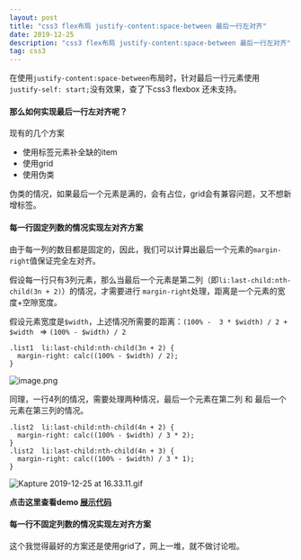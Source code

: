 ```yaml
---
layout: post
title: "css3 flex布局 justify-content:space-between 最后一行左对齐"
date: 2019-12-25
description: "css3 flex布局 justify-content:space-between 最后一行左对齐"
tag: css3
---   
```


在使用`justify-content:space-between`布局时，针对最后一行元素使用 `justify-self: start;`没有效果，查了下css3 flexbox 还未支持。

#### 那么如何实现最后一行左对齐呢？

现有的几个方案

- 使用标签元素补全缺的item
- 使用grid
- 使用伪类

伪类的情况，如果最后一个元素是满的，会有占位，grid会有兼容问题，又不想新增标签。

#### 每一行固定列数的情况实现左对齐方案

由于每一列的数目都是固定的，因此，我们可以计算出最后一个元素的`margin-right`值保证完全左对齐。

假设每一行只有3列元素，那么当最后一个元素是第二列（即`li:last-child:nth-child(3n + 2)`）的情况，才需要进行 `margin-right`处理，距离是一个元素的宽度+空隙宽度。

假设元素宽度是`$width`，上述情况所需要的距离：`(100% -  3 * $width) / 2 + $width ` => `(100% - $width) / 2`


    .list1  li:last-child:nth-child(3n + 2) {
      margin-right: calc((100% - $width) / 2);
    }

![image.png](https://image-static.segmentfault.com/119/227/1192276822-5e031bc01602d_articlex)

同理，一行4列的情况，需要处理两种情况，最后一个元素在第二列 和 最后一个元素在第三列的情况。

    .list2  li:last-child:nth-child(4n + 2) {
      margin-right: calc((100% - $width) / 3 * 2);
    }
    .list2  li:last-child:nth-child(4n + 3) {
      margin-right: calc((100% - $width) / 3 * 1);
    }
    
![Kapture 2019-12-25 at 16.33.11.gif](https://image-static.segmentfault.com/350/478/3504784578-5e031ee82f248_articlex)

**点击这里查看demo [展示代码](https://codesandbox.io/s/flex-lastcow-align-left-omqvi?fontsize=14&hidenavigation=1&theme=dark)**

#### 每一行不固定列数的情况实现左对齐方案

这个我觉得最好的方案还是使用grid了，网上一堆，就不做讨论啦。